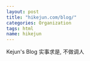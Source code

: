```yaml
---
layout: post
title: "hikejun.com/blog/"
categories: Organization
tags: html
name: hikejun
---
```


Kejun's Blog 实事求是, 不做调人
